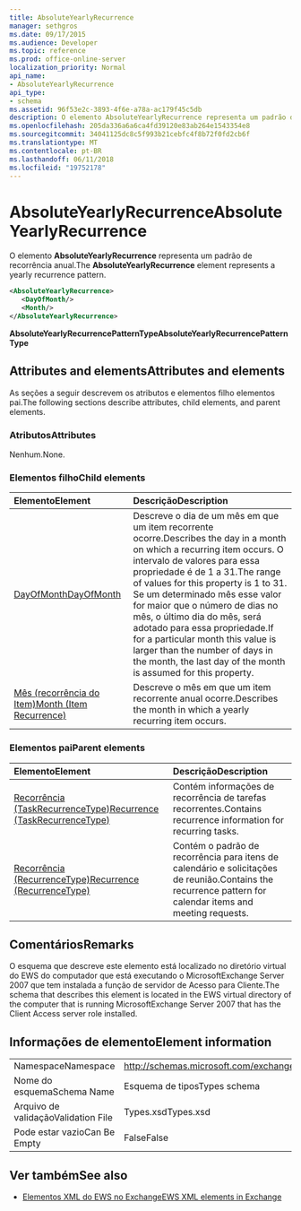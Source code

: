 ```yaml
---
title: AbsoluteYearlyRecurrence
manager: sethgros
ms.date: 09/17/2015
ms.audience: Developer
ms.topic: reference
ms.prod: office-online-server
localization_priority: Normal
api_name:
- AbsoluteYearlyRecurrence
api_type:
- schema
ms.assetid: 96f53e2c-3893-4f6e-a78a-ac179f45c5db
description: O elemento AbsoluteYearlyRecurrence representa um padrão de recorrência anual.
ms.openlocfilehash: 205da336a6a6ca4fd39120e83ab264e1543354e8
ms.sourcegitcommit: 34041125dc8c5f993b21cebfc4f8b72f0fd2cb6f
ms.translationtype: MT
ms.contentlocale: pt-BR
ms.lasthandoff: 06/11/2018
ms.locfileid: "19752178"
---
```

# <a name="absoluteyearlyrecurrence"></a><span data-ttu-id="4dd1e-103">AbsoluteYearlyRecurrence</span><span class="sxs-lookup"><span data-stu-id="4dd1e-103">AbsoluteYearlyRecurrence</span></span>

<span data-ttu-id="4dd1e-104">O elemento **AbsoluteYearlyRecurrence** representa um padrão de recorrência anual.</span><span class="sxs-lookup"><span data-stu-id="4dd1e-104">The **AbsoluteYearlyRecurrence** element represents a yearly recurrence pattern.</span></span> 
  
```xml
<AbsoluteYearlyRecurrence>
   <DayOfMonth/>
   <Month/>
</AbsoluteYearlyRecurrence>
```

 <span data-ttu-id="4dd1e-105">**AbsoluteYearlyRecurrencePatternType**</span><span class="sxs-lookup"><span data-stu-id="4dd1e-105">**AbsoluteYearlyRecurrencePatternType**</span></span>
## <a name="attributes-and-elements"></a><span data-ttu-id="4dd1e-106">Attributes and elements</span><span class="sxs-lookup"><span data-stu-id="4dd1e-106">Attributes and elements</span></span>

<span data-ttu-id="4dd1e-107">As seções a seguir descrevem os atributos e elementos filho elementos pai.</span><span class="sxs-lookup"><span data-stu-id="4dd1e-107">The following sections describe attributes, child elements, and parent elements.</span></span>
  
### <a name="attributes"></a><span data-ttu-id="4dd1e-108">Atributos</span><span class="sxs-lookup"><span data-stu-id="4dd1e-108">Attributes</span></span>

<span data-ttu-id="4dd1e-109">Nenhum.</span><span class="sxs-lookup"><span data-stu-id="4dd1e-109">None.</span></span>
  
### <a name="child-elements"></a><span data-ttu-id="4dd1e-110">Elementos filho</span><span class="sxs-lookup"><span data-stu-id="4dd1e-110">Child elements</span></span>

|<span data-ttu-id="4dd1e-111">**Elemento**</span><span class="sxs-lookup"><span data-stu-id="4dd1e-111">**Element**</span></span>|<span data-ttu-id="4dd1e-112">**Descrição**</span><span class="sxs-lookup"><span data-stu-id="4dd1e-112">**Description**</span></span>|
|:-----|:-----|
|[<span data-ttu-id="4dd1e-113">DayOfMonth</span><span class="sxs-lookup"><span data-stu-id="4dd1e-113">DayOfMonth</span></span>](dayofmonth.md) <br/> |<span data-ttu-id="4dd1e-114">Descreve o dia de um mês em que um item recorrente ocorre.</span><span class="sxs-lookup"><span data-stu-id="4dd1e-114">Describes the day in a month on which a recurring item occurs.</span></span> <span data-ttu-id="4dd1e-115">O intervalo de valores para essa propriedade é de 1 a 31.</span><span class="sxs-lookup"><span data-stu-id="4dd1e-115">The range of values for this property is 1 to 31.</span></span> <span data-ttu-id="4dd1e-116">Se um determinado mês esse valor for maior que o número de dias no mês, o último dia do mês, será adotado para essa propriedade.</span><span class="sxs-lookup"><span data-stu-id="4dd1e-116">If for a particular month this value is larger than the number of days in the month, the last day of the month is assumed for this property.</span></span>  <br/> |
|[<span data-ttu-id="4dd1e-117">Mês (recorrência do Item)</span><span class="sxs-lookup"><span data-stu-id="4dd1e-117">Month (Item Recurrence)</span></span>](month-item-recurrence.md) <br/> |<span data-ttu-id="4dd1e-118">Descreve o mês em que um item recorrente anual ocorre.</span><span class="sxs-lookup"><span data-stu-id="4dd1e-118">Describes the month in which a yearly recurring item occurs.</span></span>  <br/> |
   
### <a name="parent-elements"></a><span data-ttu-id="4dd1e-119">Elementos pai</span><span class="sxs-lookup"><span data-stu-id="4dd1e-119">Parent elements</span></span>

|<span data-ttu-id="4dd1e-120">**Elemento**</span><span class="sxs-lookup"><span data-stu-id="4dd1e-120">**Element**</span></span>|<span data-ttu-id="4dd1e-121">**Descrição**</span><span class="sxs-lookup"><span data-stu-id="4dd1e-121">**Description**</span></span>|
|:-----|:-----|
|[<span data-ttu-id="4dd1e-122">Recorrência (TaskRecurrenceType)</span><span class="sxs-lookup"><span data-stu-id="4dd1e-122">Recurrence (TaskRecurrenceType)</span></span>](recurrence-taskrecurrencetype.md) <br/> |<span data-ttu-id="4dd1e-123">Contém informações de recorrência de tarefas recorrentes.</span><span class="sxs-lookup"><span data-stu-id="4dd1e-123">Contains recurrence information for recurring tasks.</span></span>  <br/> |
|[<span data-ttu-id="4dd1e-124">Recorrência (RecurrenceType)</span><span class="sxs-lookup"><span data-stu-id="4dd1e-124">Recurrence (RecurrenceType)</span></span>](recurrence-recurrencetype.md) <br/> |<span data-ttu-id="4dd1e-125">Contém o padrão de recorrência para itens de calendário e solicitações de reunião.</span><span class="sxs-lookup"><span data-stu-id="4dd1e-125">Contains the recurrence pattern for calendar items and meeting requests.</span></span>  <br/> |
   
## <a name="remarks"></a><span data-ttu-id="4dd1e-126">Comentários</span><span class="sxs-lookup"><span data-stu-id="4dd1e-126">Remarks</span></span>

<span data-ttu-id="4dd1e-127">O esquema que descreve este elemento está localizado no diretório virtual do EWS do computador que está executando o MicrosoftExchange Server 2007 que tem instalada a função de servidor de Acesso para Cliente.</span><span class="sxs-lookup"><span data-stu-id="4dd1e-127">The schema that describes this element is located in the EWS virtual directory of the computer that is running MicrosoftExchange Server 2007 that has the Client Access server role installed.</span></span>
  
## <a name="element-information"></a><span data-ttu-id="4dd1e-128">Informações de elemento</span><span class="sxs-lookup"><span data-stu-id="4dd1e-128">Element information</span></span>

|||
|:-----|:-----|
|<span data-ttu-id="4dd1e-129">Namespace</span><span class="sxs-lookup"><span data-stu-id="4dd1e-129">Namespace</span></span>  <br/> |http://schemas.microsoft.com/exchange/services/2006/types  <br/> |
|<span data-ttu-id="4dd1e-130">Nome do esquema</span><span class="sxs-lookup"><span data-stu-id="4dd1e-130">Schema Name</span></span>  <br/> |<span data-ttu-id="4dd1e-131">Esquema de tipos</span><span class="sxs-lookup"><span data-stu-id="4dd1e-131">Types schema</span></span>  <br/> |
|<span data-ttu-id="4dd1e-132">Arquivo de validação</span><span class="sxs-lookup"><span data-stu-id="4dd1e-132">Validation File</span></span>  <br/> |<span data-ttu-id="4dd1e-133">Types.xsd</span><span class="sxs-lookup"><span data-stu-id="4dd1e-133">Types.xsd</span></span>  <br/> |
|<span data-ttu-id="4dd1e-134">Pode estar vazio</span><span class="sxs-lookup"><span data-stu-id="4dd1e-134">Can Be Empty</span></span>  <br/> |<span data-ttu-id="4dd1e-135">False</span><span class="sxs-lookup"><span data-stu-id="4dd1e-135">False</span></span>  <br/> |
   
## <a name="see-also"></a><span data-ttu-id="4dd1e-136">Ver também</span><span class="sxs-lookup"><span data-stu-id="4dd1e-136">See also</span></span>

- [<span data-ttu-id="4dd1e-137">Elementos XML do EWS no Exchange</span><span class="sxs-lookup"><span data-stu-id="4dd1e-137">EWS XML elements in Exchange</span></span>](ews-xml-elements-in-exchange.md)

